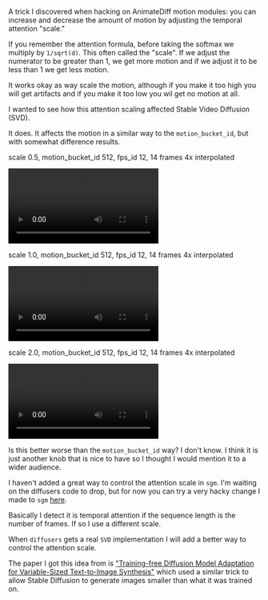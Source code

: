 A trick I discovered when hacking on AnimateDiff motion modules: you can increase and decrease the amount of motion by adjusting the temporal attention "scale."

If you remember the attention formula, before taking the softmax we multiply by `1/sqrt(d)`. This often called the "scale".
If we adjust the numerator to be greater than 1, we get more motion and if we adjust it to be less than 1 we get less motion.

It works okay as way scale the motion, although if you make it too high you will get artifacts and if you make it too low you wil get no motion at all.

I wanted to see how this attention scaling affected Stable Video Diffusion (SVD).

It does. It affects the motion in a similar way to the `motion_bucket_id`, but with somewhat difference results.

scale 0.5, motion_bucket_id 512, fps_id 12, 14 frames 4x interpolated

![Scale 0.5](../images/motion_control_with_attention_scaling/scale_0.5.mp4)

scale 1.0, motion_bucket_id 512, fps_id 12, 14 frames 4x interpolated

![Scale 1.0](../images/motion_control_with_attention_scaling/scale_1.mp4)

scale 2.0, motion_bucket_id 512, fps_id 12, 14 frames 4x interpolated

![Scale 2.0](../images/motion_control_with_attention_scaling/scale_2.mp4)

Is this better worse than the `motion_bucket_id` way? I don't know. I think it is just another knob that is nice to have so I thought I would mention it to a wider audience.

I haven't added a great way to control the attention scale in `sgm`. I'm waiting on the diffusers code to drop, but for now you can try a very hacky change I made to `sgm` [here](https://github.com/Stability-AI/generative-models/compare/main...jfischoff:generative-models:main#diff-cfa95be7dddd86c8097a6548aa7bb2cd63ce551b4e28d1f21fd33380eb812548R417).

Basically I detect it is temporal attention if the sequence length is the number of frames. If so I use a different scale.

When `diffusers` gets a real `SVD` implementation I will add a better way to control the attention scale.

The paper I got this idea from is ["Training-free Diffusion Model Adaptation for
Variable-Sized Text-to-Image Synthesis"](https://arxiv.org/abs/2306.08645) which used a similar trick to allow Stable Diffusion to generate images smaller than what it was trained on.
